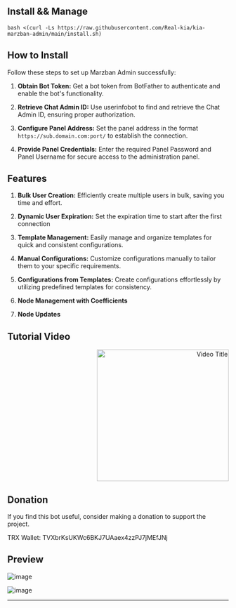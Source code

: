 ## Install && Manage
```
bash <(curl -Ls https://raw.githubusercontent.com/Real-kia/kia-marzban-admin/main/install.sh)

```


## How to Install

Follow these steps to set up Marzban Admin successfully:

1. **Obtain Bot Token:**
   Get a bot token from BotFather to authenticate and enable the bot's functionality.

2. **Retrieve Chat Admin ID:**
   Use userinfobot to find and retrieve the Chat Admin ID, ensuring proper authorization.

3. **Configure Panel Address:**
   Set the panel address in the format `https://sub.domain.com:port/` to establish the connection.

4. **Provide Panel Credentials:**
   Enter the required Panel Password and Panel Username for secure access to the administration panel.


## Features


1. **Bulk User Creation:**
   Efficiently create multiple users in bulk, saving you time and effort.

2. **Dynamic User Expiration:**
   Set the expiration time to start after the first connection

3. **Template Management:**
   Easily manage and organize templates for quick and consistent configurations.

4. **Manual Configurations:**
   Customize configurations manually to tailor them to your specific requirements.

5. **Configurations from Templates:**
   Create configurations effortlessly by utilizing predefined templates for consistency.

6. **Node Management with Coefficients**

7. **Node Updates**


## Tutorial Video

<div align="right">
  <a href="https://youtu.be/811lX8tCgqo">
    <img src="https://img.youtube.com/vi/811lX8tCgqo/0.jpg" alt="Video Title" width="300">
  </a>
</div>

## Donation

If you find this bot  useful, consider making a donation to support the project.

TRX Wallet: TVXbrKsUKWc6BKJ7UAaex4zzPJ7jMEfJNj

## Preview

![image](https://github.com/Real-kia/kia-marzban-admin/assets/65906956/265296d4-f864-4a42-ad8c-b6b61aa7378b)

![image](https://github.com/Real-kia/kia-marzban-admin/assets/65906956/cebe2d0a-f0fd-44d4-b11e-ff34bf02e6a7)

---



